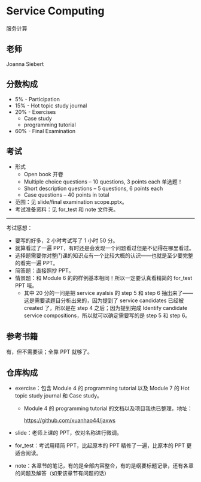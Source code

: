 # Service Computing

服务计算

## 老师

Joanna Siebert

## 分数构成

- 5% - Participation
- 15% - Hot topic study journal
- 20% - Exercises
  - Case study
  - programming tutorial
- 60% - Final Examination

## 考试

- 形式
  - Open book 开卷
  - Multiple choice questions – 10 questions, 3 points each 单选题！
  - Short description questions – 5 questions, 6 points each
  - Case questions – 40 points in total
- 范围：见 slide/final examination scope.pptx。
- 考试准备资料：见 for_test 和 note 文件夹。

---

考试感想：

- 要写的好多，2 小时考试写了 1 小时 50 分。
- 就算看过了一遍 PPT，有时还是会发现一个问题看过但是不记得在哪里看过。
- 选择题需要你对整门课的知识点有一个比较大概的认识——也就是至少要完整的看完一遍 PPT。
- 简答题：直接照抄 PPT。
- 情景题：和 Module 6 的的样例基本相同！所以一定要认真看精简的 for_test PPT 哦。
  - 其中 20 分的一问是把 service ayalsis 的 step 5 和 step 6 抽出来了——这是需要读题目分析出来的，因为提到了 service candidates 已经被 created 了，所以是在 step 4 之后；因为提到完成 Identify candidate service compositions，所以就可以确定需要写的是 step 5 和 step 6。

## 参考书籍

有，但不需要读；全靠 PPT 就够了。

## 仓库构成

- exercise：包含 Module 4 的 programming tutorial 以及 Module 7 的 Hot topic study journal 和 Case study。

  - Module 4 的 programming tutorial 的文档以及项目我也已整理，地址：

    https://github.com/xuanhao44/jaxws

- slide：老师上课的 PPT，仅对名称进行微调。

- for_test：考试用精简 PPT，比起原本的 PPT 精修了一遍，比原本的 PPT 更适合阅读。

- note：各章节的笔记，有的是全部内容整合，有的是纲要标题记录，还有各章的问题及解答（如果该章节有问题的话）
